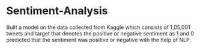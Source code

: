 # Sentiment-Analysis
Built a model on the data collected from Kaggle which consists of 1,05,001 tweets and target that denotes the positive or negative sentiment as 1 and 0 predicted that the sentiment was positive or negative with the help of NLP.
